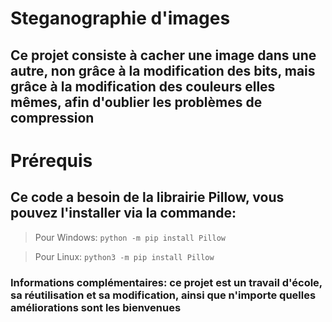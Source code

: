 
# Steganographie d'images

## Ce projet consiste à cacher une image dans une autre, non grâce à la modification des bits, mais grâce à la modification des couleurs elles mêmes, afin d'oublier les problèmes de compression

# Prérequis

## Ce code a besoin de la librairie Pillow, vous pouvez l'installer via la commande:

 > Pour Windows:
 `python -m pip install Pillow`

 > Pour Linux:
 `python3 -m pip install Pillow`

### Informations complémentaires: ce projet est un travail d'école, sa réutilisation et sa modification, ainsi que n'importe quelles améliorations sont les bienvenues
